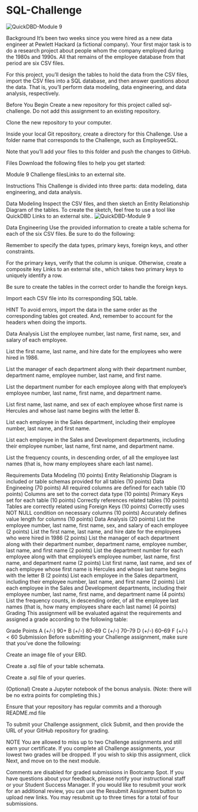 # SQL-Challenge
![QuickDBD-Module 9](https://user-images.githubusercontent.com/116124181/210909378-d6462bd8-27a5-4ff8-90cc-691abd108630.png)

Background It’s been two weeks since you were hired as a new data engineer at Pewlett Hackard (a fictional company). Your first major task is to do a research project about people whom the company employed during the 1980s and 1990s. All that remains of the employee database from that period are six CSV files.

For this project, you’ll design the tables to hold the data from the CSV files, import the CSV files into a SQL database, and then answer questions about the data. That is, you’ll perform data modeling, data engineering, and data analysis, respectively.

Before You Begin Create a new repository for this project called sql-challenge. Do not add this assignment to an existing repository.

Clone the new repository to your computer.

Inside your local Git repository, create a directory for this Challenge. Use a folder name that corresponds to the Challenge, such as EmployeeSQL.

Note that you’ll add your files to this folder and push the changes to GitHub.

Files Download the following files to help you get started:

Module 9 Challenge filesLinks to an external site.

Instructions This Challenge is divided into three parts: data modeling, data engineering, and data analysis.

Data Modeling Inspect the CSV files, and then sketch an Entity Relationship Diagram of the tables. To create the sketch, feel free to use a tool like QuickDBD Links to an external site..
![QuickDBD-Module 9](https://user-images.githubusercontent.com/116124181/210909378-d6462bd8-27a5-4ff8-90cc-691abd108630.png)


Data Engineering Use the provided information to create a table schema for each of the six CSV files. Be sure to do the following:

Remember to specify the data types, primary keys, foreign keys, and other constraints.

For the primary keys, verify that the column is unique. Otherwise, create a composite key Links to an external site., which takes two primary keys to uniquely identify a row.

Be sure to create the tables in the correct order to handle the foreign keys.

Import each CSV file into its corresponding SQL table.

HINT To avoid errors, import the data in the same order as the corresponding tables got created. And, remember to account for the headers when doing the imports.

Data Analysis List the employee number, last name, first name, sex, and salary of each employee.

List the first name, last name, and hire date for the employees who were hired in 1986.

List the manager of each department along with their department number, department name, employee number, last name, and first name.

List the department number for each employee along with that employee’s employee number, last name, first name, and department name.

List first name, last name, and sex of each employee whose first name is Hercules and whose last name begins with the letter B.

List each employee in the Sales department, including their employee number, last name, and first name.

List each employee in the Sales and Development departments, including their employee number, last name, first name, and department name.

List the frequency counts, in descending order, of all the employee last names (that is, how many employees share each last name).

Requirements Data Modeling (10 points) Entity Relationship Diagram is included or table schemas provided for all tables (10 points) Data Engineeing (70 points) All required columns are defined for each table (10 points) Columns are set to the correct data type (10 points) Primary Keys set for each table (10 points) Correctly references related tables (10 points) Tables are correctly related using Foreign Keys (10 points) Correctly uses NOT NULL condition on necessary columns (10 points) Accurately defines value length for columns (10 points) Data Analysis (20 points) List the employee number, last name, first name, sex, and salary of each employee (2 points) List the first name, last name, and hire date for the employees who were hired in 1986 (2 points) List the manager of each department along with their department number, department name, employee number, last name, and first name (2 points) List the department number for each employee along with that employee’s employee number, last name, first name, and department name (2 points) List first name, last name, and sex of each employee whose first name is Hercules and whose last name begins with the letter B (2 points) List each employee in the Sales department, including their employee number, last name, and first name (2 points) List each employee in the Sales and Development departments, including their employee number, last name, first name, and department name (4 points) List the frequency counts, in descending order, of all the employee last names (that is, how many employees share each last name) (4 points) Grading This assignment will be evaluated against the requirements and assigned a grade according to the following table:

Grade Points A (+/-) 90+ B (+/-) 80–89 C (+/-) 70–79 D (+/-) 60–69 F (+/-) < 60 Submission Before submitting your Challenge assignment, make sure that you’ve done the following:

Create an image file of your ERD.

Create a .sql file of your table schemata.

Create a .sql file of your queries.

(Optional) Create a Jupyter notebook of the bonus analysis. (Note: there will be no extra points for completing this.)

Ensure that your repository has regular commits and a thorough README.md file

To submit your Challenge assignment, click Submit, and then provide the URL of your GitHub repository for grading.

NOTE You are allowed to miss up to two Challenge assignments and still earn your certificate. If you complete all Challenge assignments, your lowest two grades will be dropped. If you wish to skip this assignment, click Next, and move on to the next module.

Comments are disabled for graded submissions in Bootcamp Spot. If you have questions about your feedback, please notify your instructional staff or your Student Success Manager. If you would like to resubmit your work for an additional review, you can use the Resubmit Assignment button to upload new links. You may resubmit up to three times for a total of four submissions.
